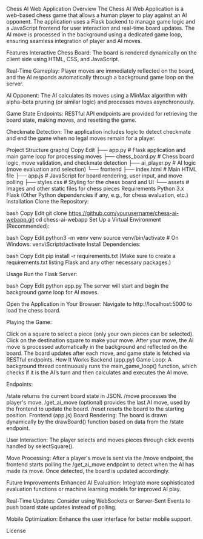 Chess AI Web Application
Overview
The Chess AI Web Application is a web-based chess game that allows a human player to play against an AI opponent. The application uses a Flask backend to manage game logic and a JavaScript frontend for user interaction and real-time board updates. The AI move is processed in the background using a dedicated game loop, ensuring seamless integration of player and AI moves.

Features
Interactive Chess Board:
The board is rendered dynamically on the client side using HTML, CSS, and JavaScript.

Real-Time Gameplay:
Player moves are immediately reflected on the board, and the AI responds automatically through a background game loop on the server.

AI Opponent:
The AI calculates its moves using a MinMax algorithm with alpha-beta pruning (or similar logic) and processes moves asynchronously.

Game State Endpoints:
RESTful API endpoints are provided for retrieving the board state, making moves, and resetting the game.

Checkmate Detection:
The application includes logic to detect checkmate and end the game when no legal moves remain for a player.

Project Structure
graphql
Copy
Edit
├── app.py                 # Flask application and main game loop for processing moves
├── chess_board.py         # Chess board logic, move validation, and checkmate detection
├── ai_player.py           # AI logic (move evaluation and selection)
└── frontend
    ├── index.html         # Main HTML file
    ├── app.js             # JavaScript for board rendering, user input, and move polling
    ├── styles.css         # Styling for the chess board and UI
    └── assets             # Images and other static files for chess pieces
Requirements
Python 3.x
Flask
(Other Python dependencies if any, e.g., for chess evaluation, etc.)
Installation
Clone the Repository:

bash
Copy
Edit
git clone https://github.com/yourusername/chess-ai-webapp.git
cd chess-ai-webapp
Set Up a Virtual Environment (Recommended):

bash
Copy
Edit
python3 -m venv venv
source venv/bin/activate  # On Windows: venv\Scripts\activate
Install Dependencies:

bash
Copy
Edit
pip install -r requirements.txt
(Make sure to create a requirements.txt listing Flask and any other necessary packages.)

Usage
Run the Flask Server:

bash
Copy
Edit
python app.py
The server will start and begin the background game loop for AI moves.

Open the Application in Your Browser: Navigate to http://localhost:5000 to load the chess board.

Playing the Game:

Click on a square to select a piece (only your own pieces can be selected).
Click on the destination square to make your move.
After your move, the AI move is processed automatically in the background and reflected on the board.
The board updates after each move, and game state is fetched via RESTful endpoints.
How It Works
Backend (app.py)
Game Loop:
A background thread continuously runs the main_game_loop() function, which checks if it is the AI’s turn and then calculates and executes the AI move.

Endpoints:

/state returns the current board state in JSON.
/move processes the player's move.
/get_ai_move (optional) provides the last AI move, used by the frontend to update the board.
/reset resets the board to the starting position.
Frontend (app.js)
Board Rendering:
The board is drawn dynamically by the drawBoard() function based on data from the /state endpoint.

User Interaction:
The player selects and moves pieces through click events handled by selectSquare().

Move Processing:
After a player's move is sent via the /move endpoint, the frontend starts polling the /get_ai_move endpoint to detect when the AI has made its move. Once detected, the board is updated accordingly.

Future Improvements
Enhanced AI Evaluation:
Integrate more sophisticated evaluation functions or machine learning models for improved AI play.

Real-Time Updates:
Consider using WebSockets or Server-Sent Events to push board state updates instead of polling.

Mobile Optimization:
Enhance the user interface for better mobile support.

License
